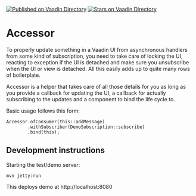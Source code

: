[![Published on Vaadin  Directory](https://img.shields.io/badge/Vaadin%20Directory-published-00b4f0.svg)](https://vaadin.com/directory/component/accessor)
[![Stars on Vaadin Directory](https://img.shields.io/vaadin-directory/star/field.svg)](https://vaadin.com/directory/component/accessor)

# Accessor

To properly update something in a Vaadin UI from asynchronous handlers from some kind of subscription, you need to take care of locking the UI, reacting to exception if the UI is detached and make sure you unsubscribe when the UI or view is detached. All this easily adds up to quite many rows of boilerplate.

Accessor is a helper that takes care of all those details for you as long as you provide a callback for updating the UI, a callback for actually subscribing to the updates and a component to bind the life cycle to.

Basic usage follows this form:
```
Accessor.ofConsumer(this::addMessage)
        .withSubscriber(DemoSubscription::subscribe)
        .bind(this);
```

## Development instructions

Starting the test/demo server:
```
mvn jetty:run
```

This deploys demo at http://localhost:8080


